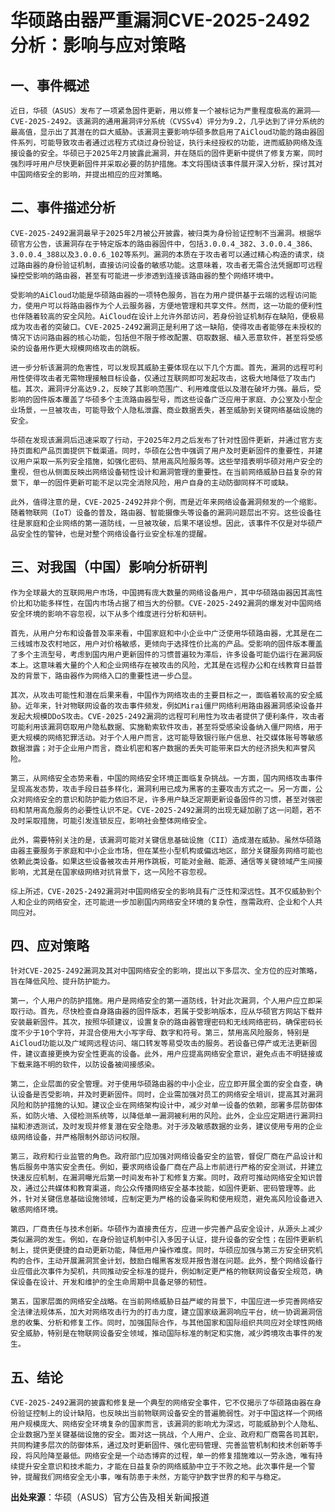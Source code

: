 # 华硕路由器严重漏洞CVE-2025-2492分析：影响与应对策略

## 一、事件概述

    近日，华硕（ASUS）发布了一项紧急固件更新，用以修复一个被标记为严重程度极高的漏洞——CVE-2025-2492。该漏洞的通用漏洞评分系统（CVSSv4）评分为9.2，几乎达到了评分系统的最高值，显示出了其潜在的巨大威胁。该漏洞主要影响华硕多款启用了AiCloud功能的路由器固件系列，可能导致攻击者通过远程方式绕过身份验证，执行未经授权的功能，进而威胁网络及连接设备的安全。华硕已于2025年2月披露此漏洞，并在随后的固件更新中提供了修复方案，同时强烈呼吁用户尽快更新固件并采取必要的防护措施。本文将围绕该事件展开深入分析，探讨其对中国网络安全的影响，并提出相应的应对策略。

## 二、事件描述分析

    CVE-2025-2492漏洞最早于2025年2月被公开披露，被归类为身份验证控制不当漏洞。根据华硕官方公告，该漏洞存在于特定版本的路由器固件中，包括3.0.0.4_382、3.0.0.4_386、3.0.0.4_388以及3.0.0.6_102等系列。漏洞的本质在于攻击者可以通过精心构造的请求，绕过路由器的身份验证机制，直接访问设备的敏感功能。这意味着，攻击者无需合法凭据即可远程操控受影响的路由器，甚至有可能进一步渗透到连接该路由器的整个网络环境中。

    受影响的AiCloud功能是华硕路由器的一项特色服务，旨在为用户提供基于云端的远程访问能力，使用户可以将路由器作为个人云服务器，方便地管理和共享文件。然而，这一功能的便利性也伴随着较高的安全风险。AiCloud在设计上允许外部访问，若身份验证机制存在缺陷，便极易成为攻击者的突破口。CVE-2025-2492漏洞正是利用了这一缺陷，使得攻击者能够在未授权的情况下访问路由器的核心功能，包括但不限于修改配置、窃取数据、植入恶意软件，甚至将受感染的设备用作更大规模网络攻击的跳板。

    进一步分析该漏洞的危害性，可以发现其威胁主要体现在以下几个方面。首先，漏洞的远程可利用性使得攻击者无需物理接触目标设备，仅通过互联网即可发起攻击，这极大地降低了攻击门槛。其次，漏洞评分高达9.2，反映了其影响范围广、利用难度低以及潜在破坏力强。最后，受影响的固件版本覆盖了华硕多个主流路由器型号，而这些设备广泛应用于家庭、办公室及小型企业场景，一旦被攻击，可能导致个人隐私泄露、商业数据丢失，甚至威胁到关键网络基础设施的安全。

    华硕在发现该漏洞后迅速采取了行动，于2025年2月之后发布了针对性固件更新，并通过官方支持页面和产品页面提供下载渠道。同时，华硕在公告中强调了用户及时更新固件的重要性，并建议用户采取一系列安全措施，如强化密码、禁用高风险服务等。这些举措表明华硕对用户安全的重视，但也从侧面反映出网络设备韧性设计和漏洞管理的重要性。在当前网络威胁日益复杂的背景下，单一的固件更新可能不足以完全消除风险，用户自身的主动防御同样不可或缺。

    此外，值得注意的是，CVE-2025-2492并非个例，而是近年来网络设备漏洞频发的一个缩影。随着物联网（IoT）设备的普及，路由器、智能摄像头等设备的漏洞问题层出不穷。这些设备往往是家庭和企业网络的第一道防线，一旦被攻破，后果不堪设想。因此，该事件不仅是对华硕产品安全性的警钟，也是对整个网络设备行业安全标准的提醒。

## 三、对我国（中国）影响分析研判

    作为全球最大的互联网用户市场，中国拥有庞大数量的网络设备用户，其中华硕路由器因其高性价比和功能多样性，在国内市场占据了相当大的份额。CVE-2025-2492漏洞的爆发对中国网络安全环境的影响不容忽视，以下从多个维度进行分析和研判。

    首先，从用户分布和设备普及率来看，中国家庭和中小企业中广泛使用华硕路由器，尤其是在二三线城市及农村地区，用户对价格敏感，更倾向于选择性价比高的产品。受影响的固件版本覆盖了多个主流型号，考虑到国内用户更新固件的习惯普遍较为滞后，许多设备可能仍运行在漏洞版本上。这意味着大量的个人和企业网络存在被攻击的风险，尤其是在远程办公和在线教育日益普及的背景下，路由器作为网络入口的重要性进一步凸显。

    其次，从攻击可能性和潜在后果来看，中国作为网络攻击的主要目标之一，面临着较高的安全威胁。近年来，针对物联网设备的攻击事件频发，例如Mirai僵尸网络利用路由器漏洞感染设备并发起大规模DDoS攻击。CVE-2025-2492漏洞的远程可利用性为攻击者提供了便利条件，攻击者可能利用该漏洞窃取用户隐私数据、实施勒索软件攻击，甚至将受感染设备纳入僵尸网络，用于更大规模的网络犯罪活动。对于个人用户而言，这可能导致银行账户信息、社交媒体账号等敏感数据泄露；对于企业用户而言，商业机密和客户数据的丢失可能带来巨大的经济损失和声誉风险。

    第三，从网络安全态势来看，中国的网络安全环境正面临复杂挑战。一方面，国内网络攻击事件呈现高发态势，攻击手段日益多样化，漏洞利用已成为黑客的主要攻击方式之一。另一方面，公众对网络安全的意识和防护能力依旧不足，许多用户缺乏定期更新设备固件的习惯，甚至对强密码和禁用高危服务的必要性认识不足。CVE-2025-2492漏洞的出现无疑加剧了这一问题，若不及时采取措施，可能引发连锁反应，影响社会整体网络安全。

    此外，需要特别关注的是，该漏洞可能对关键信息基础设施（CII）造成潜在威胁。虽然华硕路由器主要服务于家庭和中小企业市场，但在某些小型机构或偏远地区，部分关键服务网络可能也依赖此类设备。如果这些设备被攻击并用作跳板，可能对金融、能源、通信等关键领域产生间接影响，尤其是在国家级网络对抗背景下，这一风险不容忽视。

    综上所述，CVE-2025-2492漏洞对中国网络安全的影响具有广泛性和深远性。其不仅威胁到个人和企业的网络安全，还可能进一步加剧国内网络安全环境的复杂性，亟需政府、企业和个人共同应对。

## 四、应对策略

    针对CVE-2025-2492漏洞及其对中国网络安全的影响，提出以下多层次、全方位的应对策略，旨在降低风险、提升防护能力。

    第一，个人用户的防护措施。用户是网络安全的第一道防线，针对此次漏洞，个人用户应立即采取行动。首先，尽快检查自身路由器的固件版本，若属于受影响版本，应从华硕官方网站下载并安装最新固件。其次，按照华硕建议，设置复杂的路由器管理密码和无线网络密码，确保密码长度不少于10个字符，并混合使用大小写字母、数字和符号。第三，禁用高风险服务，特别是AiCloud功能以及广域网远程访问、端口转发等易受攻击的服务。若设备已停产或无法更新固件，建议直接更换为安全性更高的设备。此外，用户应提高网络安全意识，避免点击不明链接或下载来路不明的软件，以防设备被间接感染。

    第二，企业层面的安全管理。对于使用华硕路由器的中小企业，应立即开展全面的安全自查，确认设备是否受影响，并及时更新固件。同时，企业需加强对员工的网络安全培训，提高其对漏洞风险和防护措施的认知。建议企业在网络架构设计中，减少对单一设备的依赖，部署多层防御体系，如防火墙、入侵检测系统等，以降低单一漏洞被利用的风险。此外，企业应定期进行漏洞扫描和渗透测试，及时发现并修复潜在安全隐患。对于涉及敏感数据的业务，建议使用专用的企业级网络设备，并严格限制外部访问权限。

    第三，政府和行业监管的角色。政府部门应加强对网络设备安全的监管，督促厂商在产品设计和售后服务中落实安全责任。例如，要求网络设备厂商在产品上市前进行严格的安全测试，并建立快速反应机制，在漏洞曝光后第一时间发布补丁和修复方案。同时，政府可推动网络安全知识普及，通过公共媒体和教育渠道，向公众传播网络安全基本技能，如固件更新、密码管理等。此外，针对关键信息基础设施领域，应制定更为严格的设备采购和使用规范，避免高风险设备进入敏感网络环境。

    第四，厂商责任与技术创新。华硕作为直接责任方，应进一步完善产品安全设计，从源头上减少类似漏洞的发生。例如，在身份验证机制中引入多因子认证，提升设备的安全性；在固件更新机制上，提供更便捷的自动更新功能，降低用户操作难度。同时，华硕应加强与第三方安全研究机构的合作，主动开展漏洞赏金计划，鼓励白帽黑客发现并报告潜在问题。此外，整个网络设备行业应借此次事件为契机，共同推动安全标准的提升，例如制定更严格的物联网设备安全规范，确保设备在设计、开发和维护的全生命周期中具备足够的韧性。

    第五，国家层面的网络安全战略。在当前网络威胁日益严峻的背景下，中国应进一步完善网络安全法律法规体系，加大对网络攻击行为的打击力度，建立国家级漏洞响应平台，统一协调漏洞信息的收集、分析和修复工作。同时，加强国际合作，与其他国家和国际组织共同应对全球性网络安全威胁，特别是在物联网设备安全领域，推动国际标准的制定和实施，减少跨境攻击事件的发生。

## 五、结论

    CVE-2025-2492漏洞的披露和修复是一个典型的网络安全事件，它不仅揭示了华硕路由器在身份验证控制上的设计缺陷，也反映出当前物联网设备安全的普遍脆弱性。对于中国这样一个网络用户规模庞大、网络安全环境复杂的国家而言，该漏洞的影响尤为深远，可能威胁到个人隐私、企业数据乃至关键基础设施的安全。面对这一挑战，个人用户、企业、政府和厂商需各司其职，共同构建多层次的防御体系，通过及时更新固件、强化密码管理、完善监管机制和技术创新等手段，将风险降至最低。网络安全是一个动态博弈的过程，单一的修复措施难以一劳永逸，唯有持续提升安全意识和技术能力，才能在日益复杂的网络威胁中立于不败之地。此次事件是一个警钟，提醒我们网络安全无小事，唯有防患于未然，方能守护数字世界的和平与稳定。

**出处来源**：华硕（ASUS）官方公告及相关新闻报道